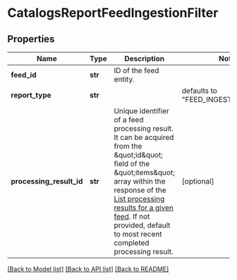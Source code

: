 # CatalogsReportFeedIngestionFilter


## Properties
Name | Type | Description | Notes
------------ | ------------- | ------------- | -------------
**feed_id** | **str** | ID of the feed entity. | 
**report_type** | **str** |  | defaults to "FEED_INGESTION_ISSUES"
**processing_result_id** | **str** | Unique identifier of a feed processing result. It can be acquired from the \&quot;id\&quot; field of the \&quot;items\&quot; array within the response of the [List processing results for a given feed](/docs/api/v5/#operation/feed_processing_results/list). If not provided, default to most recent completed processing result. | [optional] 

[[Back to Model list]](../README.md#documentation-for-models) [[Back to API list]](../README.md#documentation-for-api-endpoints) [[Back to README]](../README.md)


